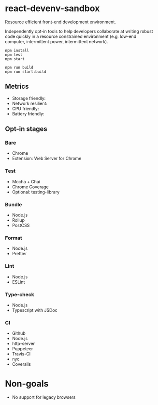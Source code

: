 # react-devenv-sandbox

Resource efficient front-end development environment.

Independently opt-in tools to help developers collaborate at writing robust code quickly in a resource constrained environment (e.g. low-end computer, intermittent power, intermittent network).

```shell
npm install
npm test
npm start
```

```shell
npm run build
npm run start:build
```

## Metrics

- Storage friendly:
- Network resilient:
- CPU friendly:
- Battery friendly:

## Opt-in stages

### Bare

- Chrome
- Extension: Web Server for Chrome

### Test

- Mocha + Chai
- Chrome Coverage
- Optional: testing-library

### Bundle

- Node.js
- Rollup
- PostCSS

### Format

- Node.js
- Prettier

### Lint

- Node.js
- ESLint

### Type-check

- Node.js
- Typescript with JSDoc

### CI

- Github
- Node.js
- http-server
- Puppeteer
- Travis-CI
- nyc
- Coveralls

# Non-goals

- No support for legacy browsers
